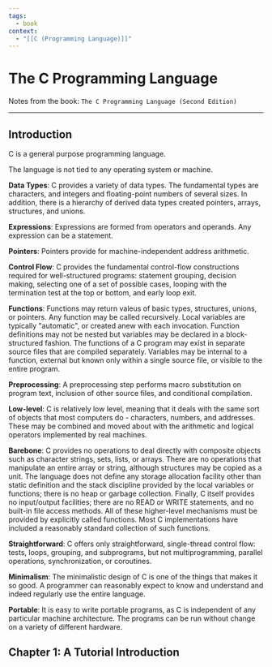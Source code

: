 ```yaml
---
tags:
  - book
context:
  - "[[C (Programming Language)]]"
---
```


# The C Programming Language

Notes from the book: `The C Programming Language (Second Edition)`

---

## Introduction

C is a general purpose programming language.

The language is not tied to any operating system or machine.

**Data Types**: C provides a variety of data types. The fundamental types are characters, and integers and floating-point numbers of several sizes. In addition, there is a hierarchy of derived data types created pointers, arrays, structures, and unions.

**Expressions**: Expressions are formed from operators and operands. Any expression can be a statement.

**Pointers**: Pointers provide for machine-independent address arithmetic.

**Control Flow**: C provides the fundamental control-flow constructions required for well-structured programs: statement grouping, decision making, selecting one of a set of possible cases, looping with the termination test at the top or bottom, and early loop exit.

**Functions**: Functions may return valeus of basic types, structures, unions, or pointers. Any function may be called recursively. Local variables are typically "automatic", or created anew with each invocation. Function definitions may not be nested but variables may be declared in a block-structured fashion. The functions of a C program may exist in separate source files that are compiled separately. Variables may be internal to a function, external but known only within a single source file, or visible to the entire program.

**Preprocessing**: A preprocessing step performs macro substitution on program text, inclusion of other source files, and conditional compilation.

**Low-level**: C is relatively low level, meaning that it deals with the same sort of objects that most computers do - characters, numbers, and addresses. These may be combined and moved about with the arithmetic and logical operators implemented by real machines.

**Barebone**: C provides no operations to deal directly with composite objects such as character strings, sets, lists, or arrays. There are no operations that manipulate an entire array or string, although structures may be copied as a unit. The language does not define any storage allocation facility other than static definition and the stack discipline provided by the local variables or functions; there is no heap or garbage collection. Finally, C itself provides no input/output facilities; there are no READ or WRITE statements, and no built-in file access methods. All of these higher-level mechanisms must be provided by explicitly called functions. Most C implementations have included a reasonably standard collection of such functions.

**Straightforward**: C offers only straightforward, single-thread control flow: tests, loops, grouping, and subprograms, but not multiprogramming, parallel operations, synchronization, or coroutines.

**Minimalism**: The minimalistic design of C is one of the things that makes it so good. A programmer can reasonably expect to know and understand and indeed regularly use the entire language.

**Portable**: It is easy to write portable programs, as C is independent of any particular machine architecture. The programs can be run without change on a variety of different hardware.

## Chapter 1: A Tutorial Introduction

